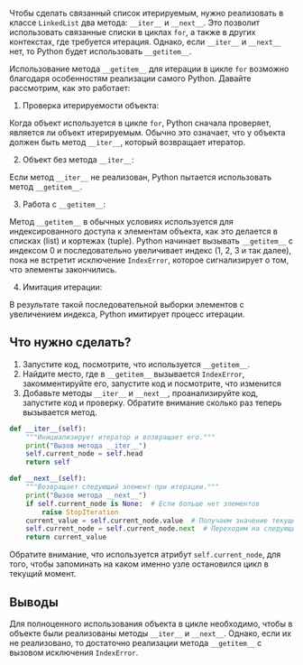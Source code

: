 Чтобы сделать связанный список итерируемым, нужно реализовать в классе `LinkedList` два метода: `__iter__` и `__next__`. 
Это позволит использовать связанные списки в циклах `for`, а также в других контекстах, где требуется итерация.
Однако, если `__iter__` и `__next__` нет, то Python будет использовать `__getitem__`.

Использование метода `__getitem__` для итерации в цикле `for` возможно благодаря особенностям реализации самого Python. 
Давайте рассмотрим, как это работает:

1. Проверка итерируемости объекта:

Когда объект используется в цикле `for`, Python сначала проверяет, является ли объект итерируемым. 
Обычно это означает, что у объекта должен быть метод `__iter__`, который возвращает итератор.

2. Объект без метода `__iter__`:

Если метод `__iter__` не реализован, Python пытается использовать метод `__getitem__`.

3. Работа с `__getitem__`:

Метод `__getitem__` в обычных условиях используется для индексированного доступа к элементам объекта, как это делается в списках (list) и кортежах (tuple).
Python начинает вызывать `__getitem__` с индексом 0 и последовательно увеличивает индекс (1, 2, 3 и так далее), пока не встретит исключение `IndexError`, которое сигнализирует о том, что элементы закончились.

4. Имитация итерации:

В результате такой последовательной выборки элементов с увеличением индекса, Python имитирует процесс итерации.

## Что нужно сделать?

1. Запустите код, посмотрите, что используется `__getitem__`.
2. Найдите место, где в `__getitem__` вызывается `IndexError`, закомментируйте его, запустите код и посмотрите, что изменится
3. Добавьте методы `__iter__` и `__next__`, проанализируйте код, запустите код и проверку. Обратите внимание сколько раз теперь вызывается метод.

```python
def __iter__(self):
    """Инициализирует итератор и возвращает его."""
    print("Вызов метода __iter__")
    self.current_node = self.head
    return self

def __next__(self):
    """Возвращает следующий элемент при итерации."""
    print("Вызов метода __next__")
    if self.current_node is None:  # Если больше нет элементов
        raise StopIteration
    current_value = self.current_node.value  # Получаем значение текущего узла
    self.current_node = self.current_node.next  # Переходим на следующий узел
    return current_value
```

Обратите внимание, что используется атрибут `self.current_node`, для того, чтобы запоминать на каком именно узле остановился цикл
в текущий момент.

## Выводы

Для полноценного использования объекта в цикле необходимо, чтобы в объекте были реализованы методы `__iter__` и `__next__`. Однако, если их не реализовано,
то достаточно реализации метода `__getitem__` с вызовом исключения `IndexError`.
